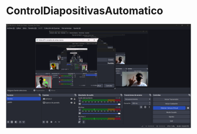 # ControlDiapositivasAutomatico
![](https://github.com/Manu-Crack/ControlDiapositivasAutomatico/blob/d74819d1e71a990f540500014771854a30d220da/Captura%20de%20pantalla%202025-07-30%20150244.png)
